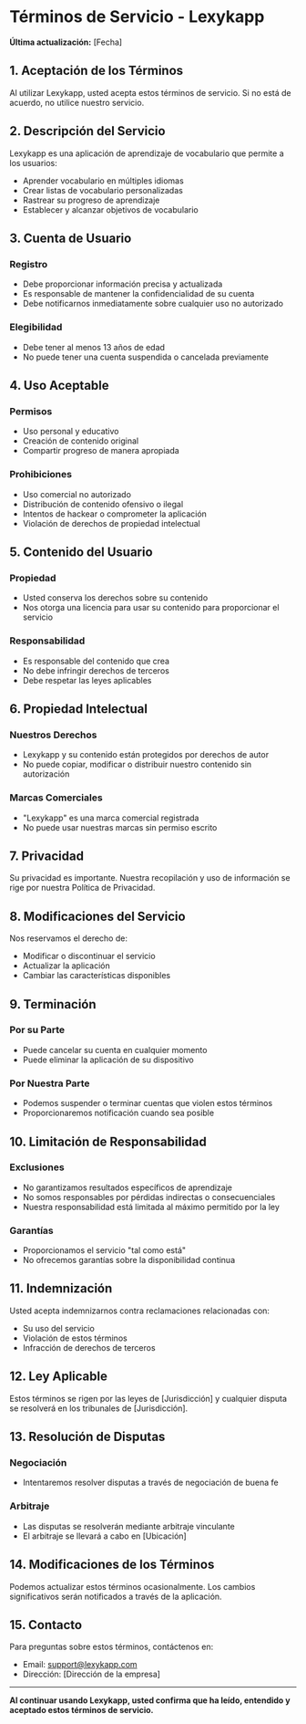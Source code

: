 # Términos de Servicio - Lexykapp

**Última actualización:** [Fecha]

## 1. Aceptación de los Términos

Al utilizar Lexykapp, usted acepta estos términos de servicio. Si no está de acuerdo, no utilice nuestro servicio.

## 2. Descripción del Servicio

Lexykapp es una aplicación de aprendizaje de vocabulario que permite a los usuarios:
- Aprender vocabulario en múltiples idiomas
- Crear listas de vocabulario personalizadas
- Rastrear su progreso de aprendizaje
- Establecer y alcanzar objetivos de vocabulario

## 3. Cuenta de Usuario

### Registro
- Debe proporcionar información precisa y actualizada
- Es responsable de mantener la confidencialidad de su cuenta
- Debe notificarnos inmediatamente sobre cualquier uso no autorizado

### Elegibilidad
- Debe tener al menos 13 años de edad
- No puede tener una cuenta suspendida o cancelada previamente

## 4. Uso Aceptable

### Permisos
- Uso personal y educativo
- Creación de contenido original
- Compartir progreso de manera apropiada

### Prohibiciones
- Uso comercial no autorizado
- Distribución de contenido ofensivo o ilegal
- Intentos de hackear o comprometer la aplicación
- Violación de derechos de propiedad intelectual

## 5. Contenido del Usuario

### Propiedad
- Usted conserva los derechos sobre su contenido
- Nos otorga una licencia para usar su contenido para proporcionar el servicio

### Responsabilidad
- Es responsable del contenido que crea
- No debe infringir derechos de terceros
- Debe respetar las leyes aplicables

## 6. Propiedad Intelectual

### Nuestros Derechos
- Lexykapp y su contenido están protegidos por derechos de autor
- No puede copiar, modificar o distribuir nuestro contenido sin autorización

### Marcas Comerciales
- "Lexykapp" es una marca comercial registrada
- No puede usar nuestras marcas sin permiso escrito

## 7. Privacidad

Su privacidad es importante. Nuestra recopilación y uso de información se rige por nuestra Política de Privacidad.

## 8. Modificaciones del Servicio

Nos reservamos el derecho de:
- Modificar o discontinuar el servicio
- Actualizar la aplicación
- Cambiar las características disponibles

## 9. Terminación

### Por su Parte
- Puede cancelar su cuenta en cualquier momento
- Puede eliminar la aplicación de su dispositivo

### Por Nuestra Parte
- Podemos suspender o terminar cuentas que violen estos términos
- Proporcionaremos notificación cuando sea posible

## 10. Limitación de Responsabilidad

### Exclusiones
- No garantizamos resultados específicos de aprendizaje
- No somos responsables por pérdidas indirectas o consecuenciales
- Nuestra responsabilidad está limitada al máximo permitido por la ley

### Garantías
- Proporcionamos el servicio "tal como está"
- No ofrecemos garantías sobre la disponibilidad continua

## 11. Indemnización

Usted acepta indemnizarnos contra reclamaciones relacionadas con:
- Su uso del servicio
- Violación de estos términos
- Infracción de derechos de terceros

## 12. Ley Aplicable

Estos términos se rigen por las leyes de [Jurisdicción] y cualquier disputa se resolverá en los tribunales de [Jurisdicción].

## 13. Resolución de Disputas

### Negociación
- Intentaremos resolver disputas a través de negociación de buena fe

### Arbitraje
- Las disputas se resolverán mediante arbitraje vinculante
- El arbitraje se llevará a cabo en [Ubicación]

## 14. Modificaciones de los Términos

Podemos actualizar estos términos ocasionalmente. Los cambios significativos serán notificados a través de la aplicación.

## 15. Contacto

Para preguntas sobre estos términos, contáctenos en:
- Email: support@lexykapp.com
- Dirección: [Dirección de la empresa]

---

**Al continuar usando Lexykapp, usted confirma que ha leído, entendido y aceptado estos términos de servicio.**
